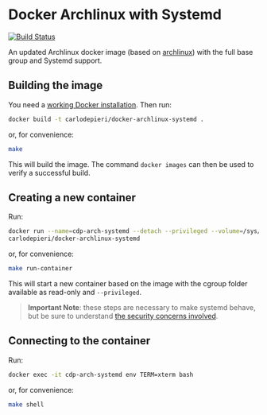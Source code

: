 # Docker Archlinux with Systemd

[![Build Status](https://travis-ci.com/CarloDePieri/docker-archlinux-systemd.svg?branch=master)](https://travis-ci.com/CarloDePieri/docker-archlinux-systemd)

An updated Archlinux docker image (based on [archlinux](https://hub.docker.com/_/archlinux))
with the full base group and Systemd support.

## Building the image

You need a [working Docker installation](https://docs.docker.com/engine/install/).
Then run:

```bash
docker build -t carlodepieri/docker-archlinux-systemd .
```

or, for convenience:

```bash
make
```

This will build the image. The command `docker images` can then be used to verify a
successful build.

## Creating a new container

Run:

```bash
docker run --name=cdp-arch-systemd --detach --privileged --volume=/sys/fs/cgroup:/sys/fs/cgroup:ro
carlodepieri/docker-archlinux-systemd
```

or, for convenience:

```bash
make run-container
```

This will start a new container based on the image with the cgroup folder available
as read-only and `--privileged`.

> **Important Note**: these steps are necessary to make systemd behave,
> but be sure to understand [the security concerns involved](https://docs.docker.com/engine/reference/run/#runtime-privilege-and-linux-capabilities).

## Connecting to the container

Run:

```bash
docker exec -it cdp-arch-systemd env TERM=xterm bash
```

or, for convenience:

```bash
make shell
```

